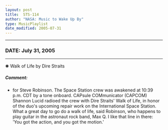 ```yaml
---
layout: post
title:  STS-114
author: "NASA: Music to Wake Up By"
type: MusicPlaylist
date_modified: 2005-07-31
---
```


----
### DATE: July 31, 2005
----
✺ Walk of Life by Dire Straits

##### Comment:
* for Steve Robinson. The Space Station crew was awakened at 10:39 p.m. CDT by a tone onboard. CAPsule COMmunicator (CAPCOM) Shannon Lucid radioed the crew with Dire Straits' Walk of Life, in honor of the duo's upcoming repair work on the International Space Station. What a great day to go do a walk of life, said Robinson, who happens to play guitar in the astronaut rock band, Max Q. I like that line in there: 'You got the action, and you got the motion.'

